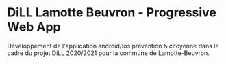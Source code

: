 # DiLL Lamotte Beuvron - Progressive Web App
Développement de l'application android/Ios prévention & citoyenne dans le cadre du projet DiLL 2020/2021 pour la commune de Lamotte-Beuvron.
